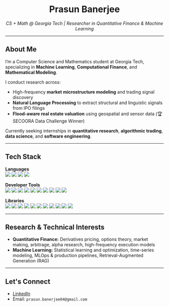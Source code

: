 <h1 align="center">Prasun Banerjee</h1>

<p align="center"><i>CS + Math @ Georgia Tech | Researcher in Quantitative Finance & Machine Learning</i></p>

---

<h2>About Me</h2>

<p>
I’m a Computer Science and Mathematics student at Georgia Tech, specializing in <strong>Machine Learning</strong>, <strong>Computational Finance</strong>, and <strong>Mathematical Modeling</strong>.
</p>

<p>
I conduct research across:
<ul>
  <li>High-frequency <strong>market microstructure modeling</strong> and trading signal discovery</li>
  <li><strong>Natural Language Processing</strong> to extract structural and linguistic signals from IPO filings</li>
  <li><strong>Flood-aware real estate valuation</strong> using geospatial and sensor data (🏆 SECOORA Data Challenge Winner)</li>
</ul>
</p>

<p>
Currently seeking internships in <strong>quantitative research</strong>, <strong>algorithmic trading</strong>, <strong>data science</strong>, and <strong>software engineering</strong>.
</p>

---

<h2>Tech Stack</h2>

**Languages**  
<img src="https://img.shields.io/badge/Python-3776AB?style=flat&logo=python&logoColor=white" />
<img src="https://img.shields.io/badge/SQL-4479A1?style=flat&logo=postgresql&logoColor=white" />
<img src="https://img.shields.io/badge/Java-007396?style=flat&logo=java&logoColor=white" />
<img src="https://img.shields.io/badge/C-A8B9CC?style=flat&logo=c&logoColor=white" />

**Developer Tools**  
<img src="https://img.shields.io/badge/Airflow-017CEE?style=flat&logo=apache-airflow&logoColor=white" />
<img src="https://img.shields.io/badge/Spark-E25A1C?style=flat&logo=apachespark&logoColor=white" />
<img src="https://img.shields.io/badge/PyTorch-EE4C2C?style=flat&logo=pytorch&logoColor=white" />
<img src="https://img.shields.io/badge/Docker-2496ED?style=flat&logo=docker&logoColor=white" />
<img src="https://img.shields.io/badge/Git-F05032?style=flat&logo=git&logoColor=white" />
<img src="https://img.shields.io/badge/MySQL-4479A1?style=flat&logo=mysql&logoColor=white" />
<img src="https://img.shields.io/badge/PostgreSQL-336791?style=flat&logo=postgresql&logoColor=white" />
<img src="https://img.shields.io/badge/Postman-FF6C37?style=flat&logo=postman&logoColor=white" />
<img src="https://img.shields.io/badge/VSCode-007ACC?style=flat&logo=visual-studio-code&logoColor=white" />
<img src="https://img.shields.io/badge/IntelliJ-000000?style=flat&logo=intellij-idea&logoColor=white" />

**Libraries**  
<img src="https://img.shields.io/badge/Pandas-150458?style=flat&logo=pandas" />
<img src="https://img.shields.io/badge/NumPy-013243?style=flat&logo=numpy" />
<img src="https://img.shields.io/badge/Scikit--Learn-F7931E?style=flat&logo=scikit-learn&logoColor=white" />
<img src="https://img.shields.io/badge/Polars-4B8BBE?style=flat" />
<img src="https://img.shields.io/badge/StatsModels-008080?style=flat" />
<img src="https://img.shields.io/badge/SciPy-276DC3?style=flat&logo=scipy&logoColor=white" />
<img src="https://img.shields.io/badge/RegEx-FF4088?style=flat" />
<img src="https://img.shields.io/badge/BeautifulSoup-4B8BBE?style=flat" />
<img src="https://img.shields.io/badge/XGBoost-FF6600?style=flat&logo=apache&logoColor=white" />
<img src="https://img.shields.io/badge/Matplotlib-11557C?style=flat&logo=matplotlib" />
<img src="https://img.shields.io/badge/Seaborn-0D76A8?style=flat" />

---

<h2>Research & Technical Interests</h2>

<ul>
  <li><strong>Quantitative Finance:</strong> Derivatives pricing, options theory, market making, arbitrage, alpha research, high-frequency execution models</li>
  <li><strong>Machine Learning:</strong> Statistical learning and optimization, time-series modeling, MLOps & production pipelines, Retrieval-Augmented Generation (RAG)</li>
</ul>

---

<h2>Let's Connect</h2>

<ul>
  <li><a href="https://www.linkedin.com/in/prasunbanerjee04/">LinkedIn</a></li>
  <li>Email: <code>prasun.banerjee04@gmail.com</code></li>
</ul>
